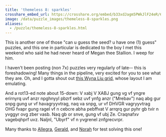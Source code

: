 ```yaml
---
title: 'themeless 8: sparkles'
crosshare_embed_url: https://crosshare.org/embed/b33xdJagm5PWkJlF24eR/6GZEUgttSaMcNGI8CIiXptC8S1E3
image: /data/puzzle_images/themeless-8-sparkles.png
aliases:
  - /puzzle/themeless-8-sparkles.html
---
```


This is another one of those "can u guess the seed? u have one (1) guess" puzzles, and this one in particular is dedicated to the boy I met this weekend who said he had never heard of Megan thee Stallion. I weep for him.

I haven't been posting (non 7x) puzzles very regularly of late-- this is foreshadowing! Many things in the pipeline, very excited for you to see what they are. Oh, and I gotta shout out [this Wyna Liu grid](https://www.xwordinfo.com/Crossword?date=2/15/2019), whose layout I am emulating.

And a rot13-ed note about 15-down: V xabj V XABJ gung vg vf yngre erirnyrq uvf anzr npghnyyl pbzrf sebz uvf ynfg anzr ("Mrebav") naq abg gur snpg gung ur vf havagryyvtrag, naq va snpg, ur vf DHVGR vagryyvtrag OHG fvapr gung ragel vf n cebcre abha pebffvat V arrqrq gur pyhr gb tvir n yvggyr ovg zber vasb. Naq gb or snve, gung vf ubj Ze. Craqnafxv vagebqhprf uvz. Naljnl, "Ubyrf" vf n yvgrenel znfgrecvrpr.

Many thanks to [Allegra](https://twitter.com/allegramiriam), [Gerald](https://twitter.com/gerladdudely), and [Norah](https://twitter.com/sharpenorah) for test solving this one!
